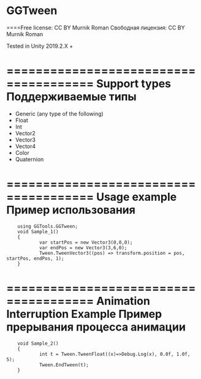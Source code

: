 # GGTween

====Free license: CC BY Murnik Roman
Свободная лицензия: CC BY Murnik Roman

Tested in Unity 2019.2.X +

======================================
 Support types
 Поддерживаемые типы
======================================
- Generic (any type of the following)
- Float
- Int
- Vector2
- Vector3
- Vector4
- Color
- Quaternion

======================================
 Usage example
 Пример использования
======================================
		
		using GGTools.GGTween;
		void Sample_1()
		{
				var startPos = new Vector3(0,0,0);
				var endPos = new Vector3(3,6,0);
				Tween.TweenVector3((pos) => transform.position = pos, startPos, endPos, 1);
		}

======================================
 Animation Interruption Example
 Пример прерывания процесса анимации
======================================
  
		void Sample_2()
		{
				int t = Tween.TweenFloat((x)=>Debug.Log(x), 0.0f, 1.0f, 5);
				Tween.EndTween(t);
		}
